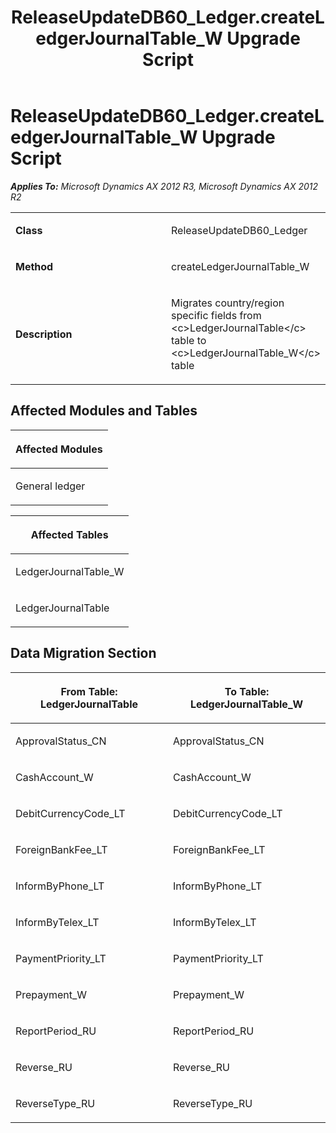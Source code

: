 ﻿---
title: ReleaseUpdateDB60_Ledger.createLedgerJournalTable_W Upgrade Script
TOCTitle: ReleaseUpdateDB60_Ledger.createLedgerJournalTable_W Upgrade Script
ms:assetid: 61d902e7-be95-8e38-405f-990ae95e8dbc
ms:mtpsurl: https://msdn.microsoft.com/en-us/library/JJ719106(v=AX.60)
ms:contentKeyID: 49708645
ms.date: 05/18/2015
mtps_version: v=AX.60
---

# ReleaseUpdateDB60\_Ledger.createLedgerJournalTable\_W Upgrade Script 


_**Applies To:** Microsoft Dynamics AX 2012 R3, Microsoft Dynamics AX 2012 R2_

<table>
<colgroup>
<col style="width: 50%" />
<col style="width: 50%" />
</colgroup>
<tbody>
<tr class="odd">
<td><p><strong>Class</strong></p></td>
<td><p>ReleaseUpdateDB60_Ledger</p></td>
</tr>
<tr class="even">
<td><p><strong>Method</strong></p></td>
<td><p>createLedgerJournalTable_W</p></td>
</tr>
<tr class="odd">
<td><p><strong>Description</strong></p></td>
<td><p>Migrates country/region specific fields from &lt;c&gt;LedgerJournalTable&lt;/c&gt; table to &lt;c&gt;LedgerJournalTable_W&lt;/c&gt; table</p></td>
</tr>
</tbody>
</table>


## Affected Modules and Tables

<table>
<colgroup>
<col style="width: 100%" />
</colgroup>
<thead>
<tr class="header">
<th><p>Affected Modules</p></th>
</tr>
</thead>
<tbody>
<tr class="odd">
<td><p>General ledger</p></td>
</tr>
</tbody>
</table>


<table>
<colgroup>
<col style="width: 100%" />
</colgroup>
<thead>
<tr class="header">
<th><p>Affected Tables</p></th>
</tr>
</thead>
<tbody>
<tr class="odd">
<td><p>LedgerJournalTable_W</p></td>
</tr>
<tr class="even">
<td><p>LedgerJournalTable</p></td>
</tr>
</tbody>
</table>


## Data Migration Section

<table>
<colgroup>
<col style="width: 50%" />
<col style="width: 50%" />
</colgroup>
<thead>
<tr class="header">
<th><p>From Table: LedgerJournalTable</p></th>
<th><p>To Table: LedgerJournalTable_W</p></th>
</tr>
</thead>
<tbody>
<tr class="odd">
<td><p>ApprovalStatus_CN</p></td>
<td><p>ApprovalStatus_CN</p></td>
</tr>
<tr class="even">
<td><p>CashAccount_W</p></td>
<td><p>CashAccount_W</p></td>
</tr>
<tr class="odd">
<td><p>DebitCurrencyCode_LT</p></td>
<td><p>DebitCurrencyCode_LT</p></td>
</tr>
<tr class="even">
<td><p>ForeignBankFee_LT</p></td>
<td><p>ForeignBankFee_LT</p></td>
</tr>
<tr class="odd">
<td><p>InformByPhone_LT</p></td>
<td><p>InformByPhone_LT</p></td>
</tr>
<tr class="even">
<td><p>InformByTelex_LT</p></td>
<td><p>InformByTelex_LT</p></td>
</tr>
<tr class="odd">
<td><p>PaymentPriority_LT</p></td>
<td><p>PaymentPriority_LT</p></td>
</tr>
<tr class="even">
<td><p>Prepayment_W</p></td>
<td><p>Prepayment_W</p></td>
</tr>
<tr class="odd">
<td><p>ReportPeriod_RU</p></td>
<td><p>ReportPeriod_RU</p></td>
</tr>
<tr class="even">
<td><p>Reverse_RU</p></td>
<td><p>Reverse_RU</p></td>
</tr>
<tr class="odd">
<td><p>ReverseType_RU</p></td>
<td><p>ReverseType_RU</p></td>
</tr>
</tbody>
</table>

  


